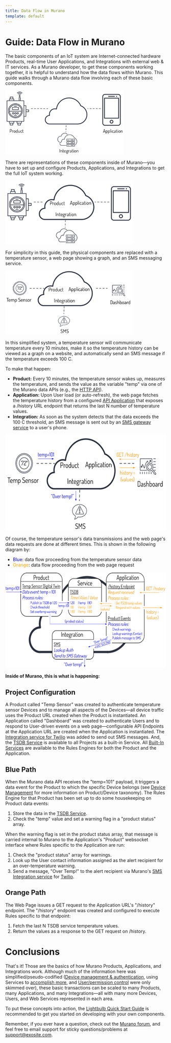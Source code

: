 ```yaml
---
title: Data Flow in Murano
template: default
---
```


# Guide: Data Flow in Murano

The basic components of an IoT system are Internet-connected hardware Products, real-time User Applications, and Integrations with external web & IT services. As a Murano developer, to get these components working together, it is helpful to understand how the data flows within Murano. This guide walks through a Murano data flow involving each of these basic components.

<img src="/guides/assets/mdf-iot-simple-diagram.png" height="200" alt="Simple IoT System">

There are representations of these components inside of Murano—you have to set up and configure Products, Applications, and Integrations to get the full IoT system working.

<img src="/guides/assets/mdf-iot-simple-diagram-murano.png" height="200" alt="Simple IoT System">

For simplicity in this guide, the physical components are replaced with a temperature sensor, a web page showing a graph, and an SMS messaging service. 

<img src="/guides/assets/mdf-iot-component-diagram.png" height="200" alt="Simple IoT System">

In this simplified system, a temperature sensor will communicate temperature every 10 minutes, make it so the temperature history can be viewed as a graph on a website, and automatically send an SMS message if the temperature exceeds 100 C.  

To make that happen:
* **Product:** Every 10 minutes, the temperature sensor wakes up, measures the temperature, and sends the value as the variable "temp" via one of the Murano data APIs (e.g., the <a href="/reference/products/device-api/http/" target="_blank">HTTP API</a>).
* **Application:** Upon User load (or auto-refresh), the web page fetches the temperature history from a configured <a href="/guides/api-application/" target="_blank">API Application</a> that exposes a /history URL endpoint that returns the last N number of temperature values.
* **Integration:** As soon as the system detects that the data exceeds the 100 C threshold, an SMS message is sent out by an <a href="/reference/services/twilio/" target="_blank">SMS gateway service</a> to a user's phone.
 
<img src="/guides/assets/mdf-iot-component-external-flow.png" height="300" alt="Simple IoT System">

Of course, the temperature sensor's data transmissions and the web page's data requests are done at different times. This is shown in the following diagram by:
* <span style="color:blue">Blue</span>: data flow proceeding from the temperature sensor data
* <span style="color:orange">Orange</span>: data flow proceeding from the web page request

<img src="/guides/assets/mdf-murano-internal-flow.png" height="300" alt="Simple IoT System">

**Inside of Murano, this is what is happening:**

## Project Configuration

A Product called "Temp Sensor" was created to authenticate temperature sensor Devices and to manage all aspects of the Devices—all device traffic uses the Product URL created when the Product is instantiated. An Application called "Dashboard" was created to authenticate Users and to respond to User-driven events on a web page—configurable API Endpoints at the Application URL are created when the Application is instantiated. The <a href="/reference/services/twilio/" target="_blank">Integration service for Twilio</a> was added to send out SMS messages. And, the <a href="/reference/services/tsdb/" target="_blank">TSDB Service</a> is available to all Projects as a built-in Service. All <a href="/reference/services/" target="_blank">Built-In Services</a> are available to the Rules Engines for both the Product and the Application.  

## Blue Path

When the Murano data API receives the "temp=101" payload, it triggers a data event for the Product to which the specific Device belongs (see <a href="/guides/device-management/" target="_blank">Device Management</a> for more information on Product/Device taxonomy). The Rules Engine for that Product has been set up to do some housekeeping on Product data events:

1. Store the data in the <a href="/reference/services/tsdb/" target="_blank">TSDB Service</a>.
2. Check the "temp" value and set a warning flag in a "product status" array.

When the warning flag is set in the product status array, that message is carried internal to Murano to the Application's "Product" websocket interface where Rules specific to the Application are run:

1. Check the "product status" array for warnings.
2. Look up the User contact information assigned as the alert recipient for an over-temperature warning.
3. Send a message, "Over Temp!" to the alert recipient via Murano's <a href="../../reference/services/twilio/" target="_blank">SMS Integration service</a> for <a href="https://www.twilio.com" target="_blank">Twilio</a>.

## Orange Path

The Web Page issues a GET request to the Application URL's "/history" endpoint.  The "/history" endpoint was created and configured to execute Rules specific to that endpoint:

1. Fetch the last N TSDB service temperature values.
2. Return the values as a response to the GET request on /history.

# Conclusions

That's it! Those are the basics of how Murano Products, Applications, and Integrations work. Although much of the information here was simplified/pseudo-codified (<a href="/guides/device-management/" target="_blank">Device management & authentication</a>, using Services to <a href="/guides/keystore-service/" target="_blank">accomplish more</a>, and <a href="/guides/user-management/" target="_blank">User/permission control</a> were only skimmed over), these basic transactions can be scaled to many Products, many Applications, and many Integrations—all with many more Devices, Users, and Web Services represented in each area.

To put these concepts into action, the <a href="/quickstarts/lightbulb/" target="_blank">Lightbulb Quick Start Guide</a> is recommended to get you started on developing with your own components.

Remember, if you ever have a question, check out the <a href="https://community.exosite.com/" target="_blank">Murano forum</a>, and feel free to email support for sticky questions/problems at support@exosite.com.







